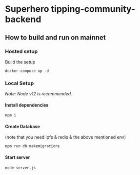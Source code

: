 # Superhero tipping-community-backend

## How to build and run on mainnet

### Hosted setup

Build the setup
```
docker-compose up -d
```

### Local Setup

*Note: Node v12 is recommended.*

#### Install dependencies
```bash
npm i
```


#### Create Database
(note that you need ipfs & redis & the above mentioned env)

```bash
npm run db:makemigrations
```
#### Start server
```bash
node server.js
```
